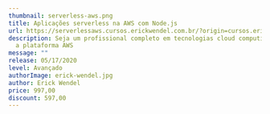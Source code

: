 ```yaml
---
thumbnail: serverless-aws.png
title: Aplicações serverless na AWS com Node.js
url: https://serverlessaws.cursos.erickwendel.com.br/?origin=cursos.erickwendel.com.br
description: Seja um profissional completo em tecnologias cloud computing usando
  a plataforma AWS
message: ""
release: 05/17/2020
level: Avançado
authorImage: erick-wendel.jpg
author: Erick Wendel
price: 997,00
discount: 597,00
---
```

